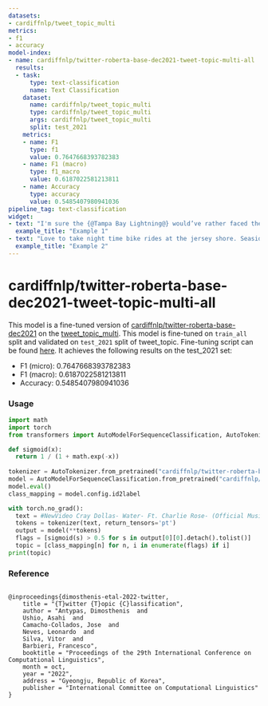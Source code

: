 ```yaml
---
datasets:
- cardiffnlp/tweet_topic_multi
metrics:
- f1
- accuracy
model-index:
- name: cardiffnlp/twitter-roberta-base-dec2021-tweet-topic-multi-all
  results:
  - task:
      type: text-classification
      name: Text Classification
    dataset:
      name: cardiffnlp/tweet_topic_multi
      type: cardiffnlp/tweet_topic_multi
      args: cardiffnlp/tweet_topic_multi
      split: test_2021 
    metrics:
    - name: F1
      type: f1
      value: 0.7647668393782383
    - name: F1 (macro)
      type: f1_macro
      value: 0.6187022581213811
    - name: Accuracy
      type: accuracy
      value: 0.5485407980941036
pipeline_tag: text-classification
widget:
- text: "I'm sure the {@Tampa Bay Lightning@} would’ve rather faced the Flyers but man does their experience versus the Blue Jackets this year and last help them a lot versus this Islanders team. Another meat grinder upcoming for the good guys"
  example_title: "Example 1"
- text: "Love to take night time bike rides at the jersey shore. Seaside Heights boardwalk. Beautiful weather. Wishing everyone a safe Labor Day weekend in the US." 
  example_title: "Example 2"
---
```

# cardiffnlp/twitter-roberta-base-dec2021-tweet-topic-multi-all

This model is a fine-tuned version of [cardiffnlp/twitter-roberta-base-dec2021](https://huggingface.co/cardiffnlp/twitter-roberta-base-dec2021) on the [tweet_topic_multi](https://huggingface.co/datasets/cardiffnlp/tweet_topic_multi). This model is fine-tuned on `train_all` split and validated on `test_2021` split of tweet_topic.
Fine-tuning script can be found [here](https://huggingface.co/datasets/cardiffnlp/tweet_topic_multi/blob/main/lm_finetuning.py). It achieves the following results on the test_2021 set:

- F1 (micro): 0.7647668393782383
- F1 (macro): 0.6187022581213811
- Accuracy: 0.5485407980941036


### Usage

```python
import math
import torch
from transformers import AutoModelForSequenceClassification, AutoTokenizer

def sigmoid(x):
  return 1 / (1 + math.exp(-x))
  
tokenizer = AutoTokenizer.from_pretrained("cardiffnlp/twitter-roberta-base-dec2021-tweet-topic-multi-all")
model = AutoModelForSequenceClassification.from_pretrained("cardiffnlp/twitter-roberta-base-dec2021-tweet-topic-multi-all", problem_type="multi_label_classification")
model.eval()
class_mapping = model.config.id2label

with torch.no_grad():
  text = #NewVideo Cray Dollas- Water- Ft. Charlie Rose- (Official Music Video)- {{URL}} via {@YouTube@} #watchandlearn {{USERNAME}}
  tokens = tokenizer(text, return_tensors='pt')
  output = model(**tokens)
  flags = [sigmoid(s) > 0.5 for s in output[0][0].detach().tolist()]
  topic = [class_mapping[n] for n, i in enumerate(flags) if i]
print(topic)
```

### Reference

```

@inproceedings{dimosthenis-etal-2022-twitter,
    title = "{T}witter {T}opic {C}lassification",
    author = "Antypas, Dimosthenis  and
    Ushio, Asahi  and
    Camacho-Collados, Jose  and
    Neves, Leonardo  and
    Silva, Vitor  and
    Barbieri, Francesco",
    booktitle = "Proceedings of the 29th International Conference on Computational Linguistics",
    month = oct,
    year = "2022",
    address = "Gyeongju, Republic of Korea",
    publisher = "International Committee on Computational Linguistics"
}

```
